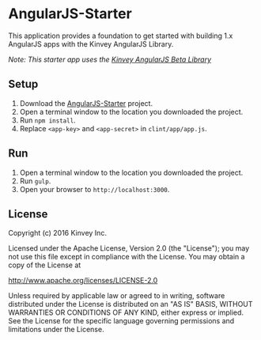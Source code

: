 AngularJS-Starter
=================

This application provides a foundation to get started with building 1.x AngularJS apps with the Kinvey AngularJS Library.

_Note: This starter app uses the [Kinvey AngularJS Beta Library](http://devcenter.kinvey.com/angular-v3.0)_

## Setup

1. Download the [AngularJS-Starter](https://github.com/KinveyApps/AngularJS-Starter/archive/master.zip) project.
2. Open a terminal window to the location you downloaded the project.
3. Run `npm install`.
4. Replace `<app-key>` and `<app-secret>` in `clint/app/app.js`.

## Run
1. Open a terminal window to the location you downloaded the project.
2. Run `gulp`.
3. Open your browser to `http://localhost:3000`.

## License

Copyright (c) 2016 Kinvey Inc.

Licensed under the Apache License, Version 2.0 (the "License"); you may not use this file except
in compliance with the License. You may obtain a copy of the License at

 http://www.apache.org/licenses/LICENSE-2.0

Unless required by applicable law or agreed to in
writing, software distributed under the License
is distributed on an "AS IS" BASIS, WITHOUT WARRANTIES OR CONDITIONS OF ANY KIND, either express
or implied. See the License for the specific language governing permissions and limitations under
the License.
